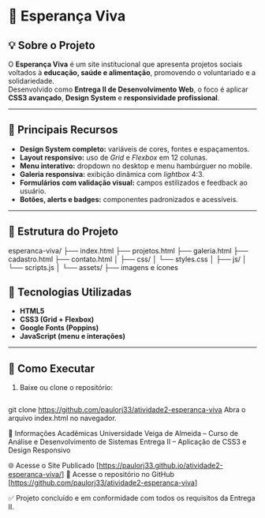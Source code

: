 # 🌿 Esperança Viva

## 💡 Sobre o Projeto
O **Esperança Viva** é um site institucional que apresenta projetos sociais voltados à **educação, saúde e alimentação**, promovendo o voluntariado e a solidariedade.  
Desenvolvido como **Entrega II de Desenvolvimento Web**, o foco é aplicar **CSS3 avançado**, **Design System** e **responsividade profissional**.

---

## 🎨 Principais Recursos
- **Design System completo:** variáveis de cores, fontes e espaçamentos.  
- **Layout responsivo:** uso de *Grid* e *Flexbox* em 12 colunas.  
- **Menu interativo:** dropdown no desktop e menu hambúrguer no mobile.  
- **Galeria responsiva:** exibição dinâmica com *lightbox* 4:3.  
- **Formulários com validação visual:** campos estilizados e feedback ao usuário.  
- **Botões, alerts e badges:** componentes padronizados e acessíveis.  

---

## 📁 Estrutura do Projeto
esperanca-viva/
├── index.html
├── projetos.html
├── galeria.html
├── cadastro.html
├── contato.html
│
├── css/
│ └── styles.css
│
├── js/
│ └── scripts.js
│
└── assets/
├── imagens e ícones



## 🧰 Tecnologias Utilizadas
- **HTML5**
- **CSS3 (Grid + Flexbox)**
- **Google Fonts (Poppins)**
- **JavaScript (menu e interações)**

---

## 🚀 Como Executar
1. Baixe ou clone o repositório:  
   ```bash
git clone https://github.com/paulorj33/atividade2-esperanca-viva
Abra o arquivo index.html no navegador.

🏫 Informações Acadêmicas
Universidade Veiga de Almeida – Curso de Análise e Desenvolvimento de Sistemas
Entrega II – Aplicação de CSS3 e Design Responsivo

🌐 Acesse o Site Publicado [https://paulorj33.github.io/atividade2-esperanca-viva/]
🔗 Acesse o repositório no GitHub [https://github.com/paulorj33/atividade2-esperanca-viva]

✅ Projeto concluído e em conformidade com todos os requisitos da Entrega II.


